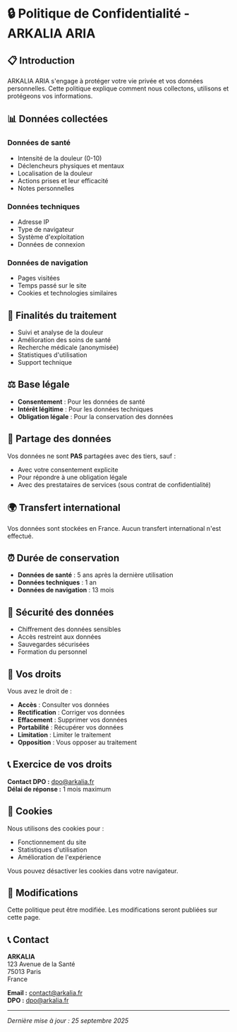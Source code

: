 # 🔒 Politique de Confidentialité - ARKALIA ARIA

## 📋 **Introduction**

ARKALIA ARIA s'engage à protéger votre vie privée et vos données personnelles. Cette politique explique comment nous collectons, utilisons et protégeons vos informations.

## 📊 **Données collectées**

### **Données de santé**
- Intensité de la douleur (0-10)
- Déclencheurs physiques et mentaux
- Localisation de la douleur
- Actions prises et leur efficacité
- Notes personnelles

### **Données techniques**
- Adresse IP
- Type de navigateur
- Système d'exploitation
- Données de connexion

### **Données de navigation**
- Pages visitées
- Temps passé sur le site
- Cookies et technologies similaires

## 🎯 **Finalités du traitement**

- Suivi et analyse de la douleur
- Amélioration des soins de santé
- Recherche médicale (anonymisée)
- Statistiques d'utilisation
- Support technique

## ⚖️ **Base légale**

- **Consentement** : Pour les données de santé
- **Intérêt légitime** : Pour les données techniques
- **Obligation légale** : Pour la conservation des données

## 🔄 **Partage des données**

Vos données ne sont **PAS** partagées avec des tiers, sauf :
- Avec votre consentement explicite
- Pour répondre à une obligation légale
- Avec des prestataires de services (sous contrat de confidentialité)

## 🌍 **Transfert international**

Vos données sont stockées en France. Aucun transfert international n'est effectué.

## ⏰ **Durée de conservation**

- **Données de santé** : 5 ans après la dernière utilisation
- **Données techniques** : 1 an
- **Données de navigation** : 13 mois

## 🔐 **Sécurité des données**

- Chiffrement des données sensibles
- Accès restreint aux données
- Sauvegardes sécurisées
- Formation du personnel

## 👤 **Vos droits**

Vous avez le droit de :
- **Accès** : Consulter vos données
- **Rectification** : Corriger vos données
- **Effacement** : Supprimer vos données
- **Portabilité** : Récupérer vos données
- **Limitation** : Limiter le traitement
- **Opposition** : Vous opposer au traitement

## 📞 **Exercice de vos droits**

**Contact DPO :** dpo@arkalia.fr  
**Délai de réponse :** 1 mois maximum

## 🍪 **Cookies**

Nous utilisons des cookies pour :
- Fonctionnement du site
- Statistiques d'utilisation
- Amélioration de l'expérience

Vous pouvez désactiver les cookies dans votre navigateur.

## 📝 **Modifications**

Cette politique peut être modifiée. Les modifications seront publiées sur cette page.

## 📞 **Contact**

**ARKALIA**  
123 Avenue de la Santé  
75013 Paris  
France  

**Email :** contact@arkalia.fr  
**DPO :** dpo@arkalia.fr  

---

*Dernière mise à jour : 25 septembre 2025*
